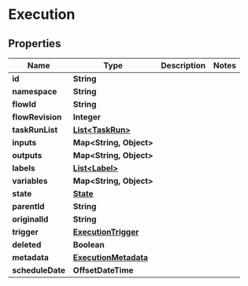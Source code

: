 

# Execution


## Properties

| Name | Type | Description | Notes |
|------------ | ------------- | ------------- | -------------|
|**id** | **String** |  |  |
|**namespace** | **String** |  |  |
|**flowId** | **String** |  |  |
|**flowRevision** | **Integer** |  |  |
|**taskRunList** | [**List&lt;TaskRun&gt;**](TaskRun.md) |  |  |
|**inputs** | **Map&lt;String, Object&gt;** |  |  |
|**outputs** | **Map&lt;String, Object&gt;** |  |  |
|**labels** | [**List&lt;Label&gt;**](Label.md) |  |  |
|**variables** | **Map&lt;String, Object&gt;** |  |  |
|**state** | [**State**](State.md) |  |  |
|**parentId** | **String** |  |  |
|**originalId** | **String** |  |  |
|**trigger** | [**ExecutionTrigger**](ExecutionTrigger.md) |  |  |
|**deleted** | **Boolean** |  |  |
|**metadata** | [**ExecutionMetadata**](ExecutionMetadata.md) |  |  |
|**scheduleDate** | **OffsetDateTime** |  |  |




